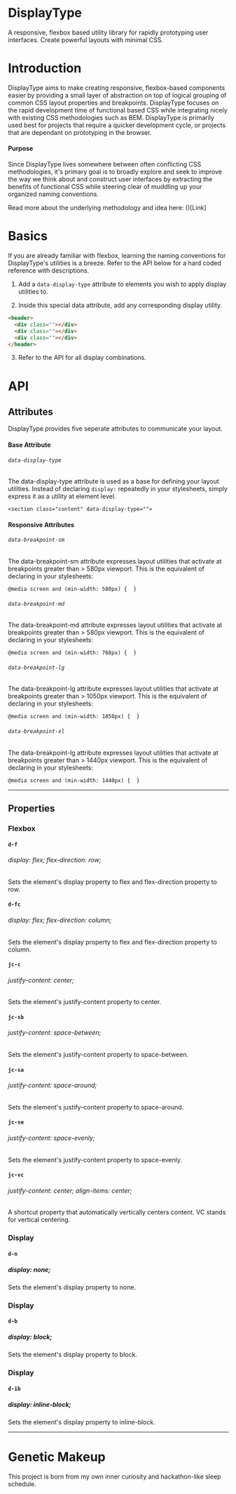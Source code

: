 # DisplayType
A responsive, flexbox based utility library for rapidly prototyping user interfaces. Create powerful layouts with minimal CSS. 

# Introduction
DisplayType aims to make creating responsive, flexbox-based components easier by providing a small layer of abstraction on top of logical grouping of common CSS layout properties and breakpoints. DisplayType focuses on the rapid development time of functional based CSS while integrating nicely with existing CSS methodologies such as BEM. DisplayType is primarily used best for projects that require a quicker development cycle, or projects that are dependant on prototyping in the browser. 

#### Purpose
Since DisplayType lives somewhere between often conflicting CSS methodologies, it's primary goal is to broadly explore and seek to improve the way we think about and construct user interfaces by extracting the benefits of functional CSS while steering clear of muddling up your organized naming conventions. 

Read more about the underlying methodology and idea here: ()[Link]


# Basics
If you are already familiar with flexbox, learning the naming conventions for DisplayType's utilities is a breeze. Refer to the API below for a hard coded reference with descriptions.

1. Add a ```data-display-type``` attribute to elements you wish to apply display utilities to. 

2. Inside this special data attribute, add any corresponding display utility.

```html 
<header>
  <div class=""></div>
  <div class=""></div>
  <div class=""></div>
</header>
```
3. Refer to the API for all display combinations.

# API 

## Attributes
DisplayType provides five seperate attributes to communicate your layout.

#### Base Attribute
###### ```data-display-type``` 
The data-display-type attribute is used as a base for defining your layout utilities.
Instead of declaring ```display:``` repeatedly in your stylesheets, simply express it as a utility at element level.

```<section class="content" data-display-type="">```

#### Responsive Attributes
###### ```data-breakpoint-sm```
The data-breakpoint-sm attribute expresses layout utilities that activate at breakpoints greater than > 580px viewport. This is the equivalent of declaring in your stylesheets:

```@media screen and (min-width: 580px) {  } ```

###### ```data-breakpoint-md```
The data-breakpoint-md attribute expresses layout utilities that activate at breakpoints greater than > 580px viewport. This is the equivalent of declaring in your stylesheets:

```@media screen and (min-width: 768px) {  } ```

###### ```data-breakpoint-lg```
The data-breakpoint-lg attribute expresses layout utilities that activate at breakpoints greater than > 1050px viewport. This is the equivalent of declaring in your stylesheets:

```@media screen and (min-width: 1050px) {  } ```

###### ```data-breakpoint-xl```
The data-breakpoint-lg attribute expresses layout utilities that activate at breakpoints greater than > 1440px viewport. This is the equivalent of declaring in your stylesheets:

```@media screen and (min-width: 1440px) {  } ```
___


## Properties

### Flexbox
#### ```d-f``` 
###### display: flex; flex-direction: row;
Sets the element's display property to flex and flex-direction property to row.

#### ```d-fc``` 
###### display: flex; flex-direction: column;
Sets the element's display property to flex and flex-direction property to column.

#### ```jc-c``` 
###### justify-content: center;
Sets the element's justify-content property to center.

#### ```jc-sb``` 
###### justify-content: space-between;
Sets the element's justify-content property to space-between.

#### ```jc-sa``` 
###### justify-content: space-around;
Sets the element's justify-content property to space-around.

#### ```jc-se``` 
###### justify-content: space-evenly;
Sets the element's justify-content property to space-evenly.

#### ```jc-vc``` 
###### justify-content: center; align-items: center;
A shortcut property that automatically vertically centers content. VC stands for vertical centering.


### Display
#### ```d-n``` 
##### display: none;
Sets the element's display property to none.

### Display
#### ```d-b``` 
##### display: block;
Sets the element's display property to block.

### Display
#### ```d-ib``` 
##### display: inline-block;
Sets the element's display property to inline-block.

____


# Genetic Makeup
This project is born from my own inner curiosity and hackathon-like sleep schedule. 